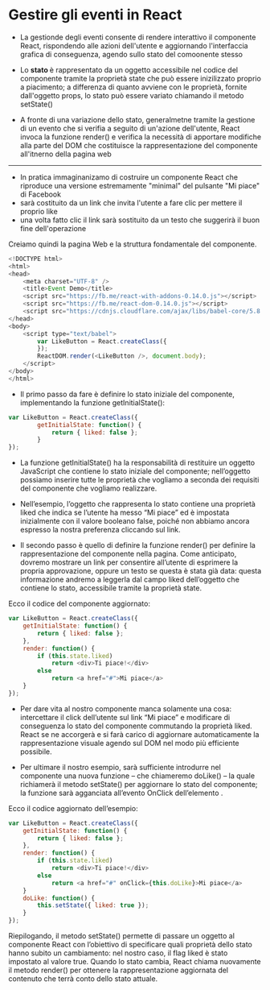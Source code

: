 # Gestire gli eventi in React

+ La gestionde degli eventi consente di rendere interattivo il componente React, rispondendo alle azioni dell'utente e aggiornando l'interfaccia grafica di conseguenza, agendo sullo stato del comoonente stesso

+ Lo <b> stato </b> è rappresentato da un oggetto accessibile nel codice del componente tramite la proprietà state che può essere inizilizzato proprio a piacimento; a differenza di quanto avviene con le proprietà, fornite dall'oggetto props, lo stato può essere variato chiamando il metodo setState()

+ A fronte di una variazione dello stato, generalmetne tramite la gestione di un evento che si verifia a seguito di un'azione dell'utente, React invoca la funzione render() e verifica la necessità di apportare modifiche alla parte del DOM che costituisce la rappresentazione del componente all'itnerno della pagina web

***

+ In pratica immaginanizamo di costruire un componente React che riproduce una versione estremamente "minimal" del pulsante "Mi piace" di Facebook
+ sarà costituito da un link che invita l'utente a fare clic per mettere il proprio like
+ una volta fatto clic il link sarà sostituito da un testo che suggerirà il buon fine dell'operazione

Creiamo quindi la pagina Web e la struttura fondamentale del componente.

``` javascript
<!DOCTYPE html>
<html>
<head>
	<meta charset="UTF-8" />
	<title>Event Demo</title>
	<script src="https://fb.me/react-with-addons-0.14.0.js"></script>
	<script src="https://fb.me/react-dom-0.14.0.js"></script>
	<script src="https://cdnjs.cloudflare.com/ajax/libs/babel-core/5.8.24/browser.js"></script>
</head>
<body>
    <script type="text/babel">
        var LikeButton = React.createClass({
        });
        ReactDOM.render(<LikeButton />, document.body);
    </script>
</body>
</html>
```
+ Il primo passo da fare è definire lo stato iniziale del componente, implementando la funzione getInitialState():

``` javascript
var LikeButton = React.createClass({
		getInitialState: function() {
			return { liked: false };
		}
});
```

+ La funzione getInitialState() ha la responsabilità di restituire un oggetto JavaScript che contiene lo stato iniziale del componente; nell’oggetto possiamo inserire tutte le proprietà che vogliamo a seconda dei requisiti del componente che vogliamo realizzare.

+ Nell’esempio, l’oggetto che rappresenta lo stato contiene una proprietà liked che indica se l’utente ha messo “Mi piace” ed è impostata inizialmente con il valore booleano false, poiché non abbiamo ancora espresso la nostra preferenza cliccando sul link.

+ Il secondo passo è quello di definire la funzione render() per definire la rappresentazione del componente nella pagina. Come anticipato, dovremo mostrare un link per consentire all’utente di esprimere la propria approvazione, oppure un testo se questa è stata già data: questa informazione andremo a leggerla dal campo liked dell’oggetto che contiene lo stato, accessibile tramite la proprietà state.

Ecco il codice del componente aggiornato:

``` javascript
var LikeButton = React.createClass({
	getInitialState: function() {
		return { liked: false };
	},
	render: function() {
		if (this.state.liked)
			return <div>Ti piace!</div>
		else
			return <a href="#">Mi piace</a>
	}
});
```

+ Per dare vita al nostro componente manca solamente una cosa: intercettare il click dell’utente sul link “Mi piace” e modificare di conseguenza lo stato del componente commutando la proprietà liked. React se ne accorgerà e si farà carico di aggiornare automaticamente la rappresentazione visuale agendo sul DOM nel modo più efficiente possibile.

+ Per ultimare il nostro esempio, sarà sufficiente introdurre nel componente una nuova funzione – che chiameremo doLike() – la quale richiamerà il metodo setState() per aggiornare lo stato del componente; la funzione sarà agganciata all’evento OnClick dell’elemento <a>.

Ecco il codice aggiornato dell’esempio:

``` javascript
var LikeButton = React.createClass({
	getInitialState: function() {
		return { liked: false };
	},
	render: function() {
		if (this.state.liked)
			return <div>Ti piace!</div>
		else
			return <a href="#" onClick={this.doLike}>Mi piace</a>
	}
	doLike: function() {
		this.setState({ liked: true });
	}
});
```

Riepilogando, il metodo setState() permette di passare un oggetto al componente React con l’obiettivo di specificare quali proprietà dello stato hanno subito un cambiamento: nel nostro caso, il flag liked è stato impostato al valore true. Quando lo stato cambia, React chiama nuovamente il metodo render() per ottenere la rappresentazione aggiornata del contenuto che terrà conto dello stato attuale.

